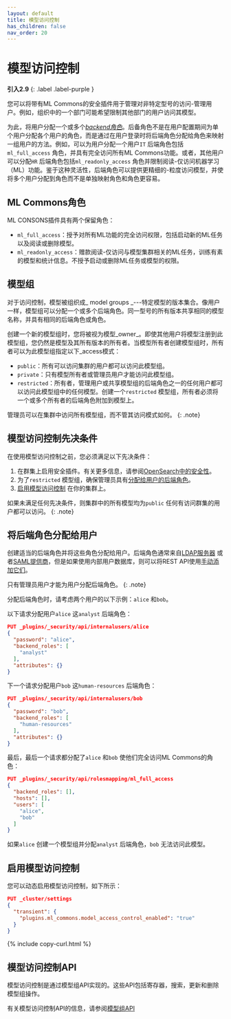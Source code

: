 ```yaml
---
layout: default
title: 模型访问控制
has_children: false
nav_order: 20
---
```


# 模型访问控制
**引入2.9**
{: .label .label-purple }

您可以将带有ML Commons的安全插件用于管理对非特定型号的访问-管理用户。例如，组织中的一个部门可能希望限制其他部门的用户访问其模型。

为此，将用户分配一个或多个[_backend角色_]({{site.url}}{{site.baseurl}}/security/access-control/index/)。后备角色不是在用户配置期间为单个用户分配各个用户的角色，而是通过在用户登录时将后端角色分配给角色来映射一组用户的方法。例如，可以为用户分配一个用户`IT` 后端角色包括`ml_full_access` 角色，并具有完全访问所有ML Commons功能。或者，其他用户可以分配`HR` 后端角色包括`ml_readonly_access` 角色并限制阅读-仅访问机器学习（ML）功能。鉴于这种灵活性，后端角色可以提供更精细的-粒度访问模型，并使将多个用户分配到角色而不是单独映射角色和角色更容易。

## ML Commons角色

ML CONSONS插件具有两个保留角色：

- `ml_full_access`：授予对所有ML功能的完全访问权限，包括启动新的ML任务以及阅读或删除模型。
- `ml_readonly_access`：赠款阅读-仅访问与模型集群相关的ML任务，训练有素的模型和统计信息。不授予启动或删除ML任务或模型的权限。

## 模型组

对于访问控制，模型被组织成_ model groups _---特定模型的版本集合。像用户一样，模型组可以分配一个或多个后端角色。同一型号的所有版本共享相同的模型名称，并具有相同的后端角色或角色。

创建一个新的模型组时，您将被视为模型_owner_。即使其他用户将模型注册到此模型组，您仍然是模型及其所有版本的所有者。当模型所有者创建模型组时，所有者可以为此模型组指定以下_access模式：

- `public`：所有可以访问集群的用户都可以访问此模型组。
- `private`：只有模型所有者或管理员用户才能访问此模型组。
- `restricted`：所有者，管理用户或共享模型组的后端角色之一的任何用户都可以访问此模型组中的任何模型。创建一个`restricted` 模型组，所有者必须将一个或多个所有者的后端角色附加到模型上。

管理员可以在集群中访问所有模型组，而不管其访问模式如何。
{: .note}

## 模型访问控制先决条件

在使用模型访问控制之前，您必须满足以下先决条件：

1. 在群集上启用安全插件。有关更多信息，请参阅[OpenSearch中的安全性]({{site.url}}{{site.baseurl}}/security/)。
2. 为了`restricted` 模型组，确保管理员具有[分配给用户的后端角色](#assigning-backend-roles-to-users)。
3. [启用模型访问控制](#enabling-model-access-control) 在你的集群上。

如果未满足任何先决条件，则集群中的所有模型均为`public` 任何有访问群集的用户都可以访问。
{: .note}

## 将后端角色分配给用户

创建适当的后端角色并将这些角色分配给用户。后端角色通常来自[LDAP服务器]({{site.url}}{{site.baseurl}}/security/configuration/ldap/) 或者[SAML提供商]({{site.url}}{{site.baseurl}}/security/configuration/saml/)，但是如果使用内部用户数据库，则可以将REST API使用[手动添加它们]({{site.url}}{{site.baseurl}}/security/access-control/api#create-user)。

只有管理员用户才能为用户分配后端角色。
{: .note}

分配后端角色时，请考虑两个用户的以下示例：`alice` 和`bob`。

以下请求分配用户`alice` 这`analyst` 后端角色：

```json
PUT _plugins/_security/api/internalusers/alice
{
  "password": "alice",
  "backend_roles": [
    "analyst"
  ],
  "attributes": {}
}
```

下一个请求分配用户`bob` 这`human-resources` 后端角色：

```json
PUT _plugins/_security/api/internalusers/bob
{
  "password": "bob",
  "backend_roles": [
    "human-resources"
  ],
  "attributes": {}
}
```

最后，最后一个请求都分配了`alice` 和`bob` 使他们完全访问ML Commons的角色：

```json
PUT _plugins/_security/api/rolesmapping/ml_full_access
{
  "backend_roles": [],
  "hosts": [],
  "users": [
    "alice",
    "bob"
  ]
}
```

如果`alice` 创建一个模型组并分配`analyst` 后端角色，`bob` 无法访问此模型。

## 启用模型访问控制

您可以动态启用模型访问控制，如下所示：

```json
PUT _cluster/settings
{
  "transient": {
    "plugins.ml_commons.model_access_control_enabled": "true"
  }
}
```
{% include copy-curl.html %}

## 模型访问控制API

模型访问控制是通过模型组API实现的。这些API包括寄存器，搜索，更新和删除模型组操作。

有关模型访问控制API的信息，请参阅[模型组API]({{site.url}}{{site.baseurl}}/ml-commons-plugin/api/model-group-apis/index/)

